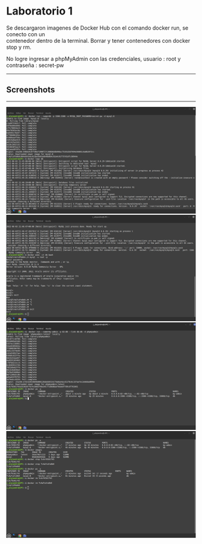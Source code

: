# Laboratorio 1

Se descargaron imagenes de Docker Hub con el comando docker run, se conecto con un  
contenedor dentro de la terminal. Borrar y tener contenedores con docker stop y rm.

No logre ingresar a phpMyAdmin con las credenciales, usuario : root y contraseña : secret-pw
___
## Screenshots
___
![](lab1_1.png)
![](lab1_2.png)
![](lab1_3.png)
![](lab1_4.png)
